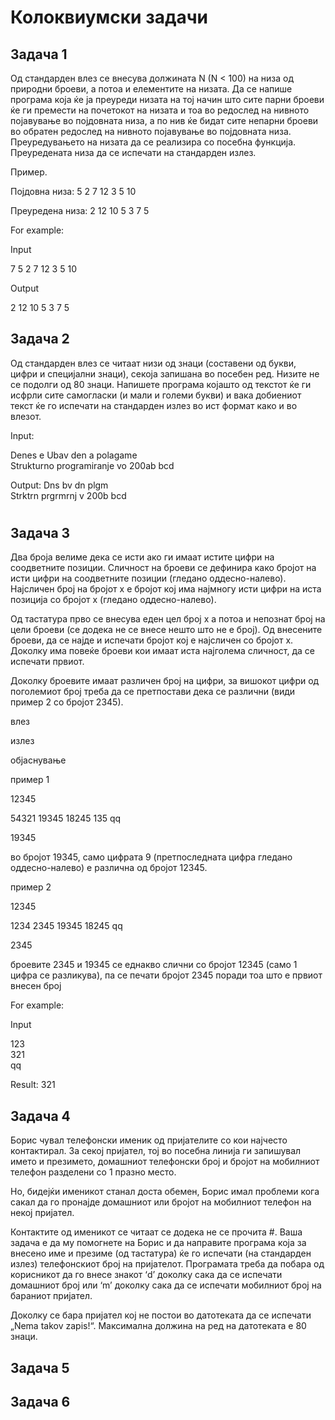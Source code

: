 # Колоквиумски задачи

## Задача 1

Од стандарден влез се внесува должината N (N < 100) на низа од природни броеви, а потоа и елементите на низата. Да се напише програма која ќе ја преуреди низата на тој начин што сите парни броеви ќе ги премести на почетокот на низата и тоа во редослед на нивното појавување во појдовната низа, а по нив ќе бидат сите непарни броеви во обратен редослед на нивното појавување во појдовната низа. Преуредувањето на низата да се реализира со посебна функција. Преуредената низа да се испечати на стандарден излез.

Пример.

Појдовна низа: 5 2 7 12 3 5 10

Преуредена низа: 2 12 10 5 3 7 5

For example:

Input	

7
5 2 7 12 3 5 10

Output

2 12 10 5 3 7 5

## Задача 2

Од стандарден влез се читаат низи од знаци (составени од букви, цифри и специјални знаци), секоја запишана во посебен ред. Низите не се подолги од 80 знаци. Напишете програма којашто од текстот ќе ги исфрли сите самогласки (и мали и големи букви) и вака добиениот текст ќе го испечати на стандарден излез во ист формат како и во влезот.

Input:

Denes e Ubav den a polagame \
Strukturno programiranje vo 200ab bcd

Output:
Dns  bv dn  plgm \
Strktrn prgrmrnj v 200b bcd
#

## Задача 3

Два броја велиме дека се исти ако ги имаат истите цифри на соодветните позиции.
Сличност на броеви се дефинира како бројот на исти цифри на соодветните позиции (гледано оддесно-налево). Најсличен број на бројот x е бројот кој има најмногу исти цифри на иста позиција со бројот x (гледано оддесно-налево).

Од тастатура првo се внесува еден цел  број x а потоа и непознат број на цели броеви (се додека не се внесе нешто што не е број).
Од внесените броеви, да се најде и испечати бројот кој е најсличен со бројот x.
Доколку има повеќе броеви кои имаат иста најголема сличност, да се испечати првиот.

Доколку броевите имаат различен број на цифри, за вишокот цифри од поголемиот број треба да се претпостави дека се различни (види пример 2 со бројот 2345).


влез

излез

објаснување

пример 1

12345

54321
19345
18245
135
qq

19345

во бројот 19345, само цифрата 9  (претпоследната цифра гледано оддесно-налево) е различна од бројот 12345.

пример 2

12345

1234
2345
19345
18245
qq

2345

броевите 2345 и 19345 се еднакво слични со бројот 12345 (само 1 цифра се разликува), па се печати бројот 2345 поради тоа што е првиот внесен број




For example:

Input 

123 \
321 \
qq 

Result:
321

## Задача 4

Борис чувал телефонски именик од пријателите со кои најчесто контактирал. За секој пријател, тој во посебна линија ги запишувал името и презимето, домашниот телефонски број и бројот на мобилниот телефон разделени со 1 празно место.

Но, бидејќи именикот станал доста обемен, Борис имал проблеми кога сакал да го пронајде домашниот или бројот на мобилниот телефон на некој пријател.

Контактите од именикот се читаат се додека не се прочита #. Ваша задача е да му помогнете на Борис и да направите програма која за внесено име и презиме (од тастатура) ќе го испечати (на стандарден излез) телефонскиот број на пријателот. Програмата треба да побара од корисникот да го внесе знакот ‘d’ доколку сака да се испечати домашниот број или ‘m’ доколку сака да се испечати мобилниот број на бараниот пријател.

Доколку се бара пријател кој не постои во датотеката да се испечати „Nema takov zapis!“. Максимална должина на ред на датотеката е 80 знаци.

## Задача 5

## Задача 6